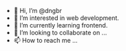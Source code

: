 - 👋 Hi, I’m @dngbr
- 👀 I’m interested in web development.
- 🌱 I’m currently learning frontend.
- 💞️ I’m looking to collaborate on ...
- 📫 How to reach me ...

<!---
dngbr/dngbr is a ✨ special ✨ repository because its `README.md` (this file) appears on your GitHub profile.
You can click the Preview link to take a look at your changes.
--->
